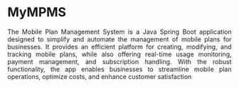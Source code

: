 # MyMPMS

<p style="text-align: justify;">
The Mobile Plan Management System is a Java Spring Boot application designed to simplify and automate the management of mobile plans for businesses. It provides an efficient platform for creating, modifying, and tracking mobile plans, while also offering real-time usage monitoring, payment management, and subscription handling. With the robust functionality, the app enables businesses to streamline mobile plan operations, optimize costs, and enhance customer satisfaction</p>
